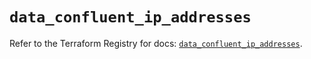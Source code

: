 # `data_confluent_ip_addresses`

Refer to the Terraform Registry for docs: [`data_confluent_ip_addresses`](https://registry.terraform.io/providers/confluentinc/confluent/2.11.0/docs/data-sources/ip_addresses).
